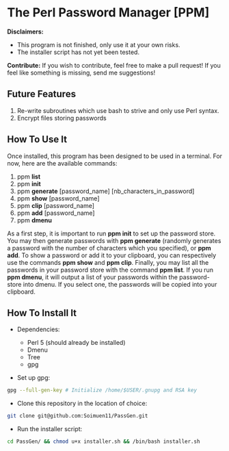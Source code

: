# The Perl Password Manager [PPM]

**Disclaimers:** 

+ This program is not finished, only use it at your own risks.
+ The installer script has not yet been tested.

**Contribute:** If you wish to contribute, feel free to make a pull request! If
you feel like something is missing, send me suggestions!

## Future Features

1. Re-write subroutines which use bash to strive and only use Perl syntax.
2. Encrypt files storing passwords

## How To Use It

Once installed, this program has been designed to be used in a terminal. For
now, here are the available commands:

1. ppm **list**
2. ppm **init**
3. ppm **generate** [password_name] [nb_characters_in_password]
4. ppm **show** [password_name]
5. ppm **clip** [password_name]
6. ppm **add** [password_name]
7. ppm **dmenu**

As a first step, it is important to run **ppm init** to set up the password
store. You may then generate passwords with **ppm generate** (randomly
generates a password with the number of characters which you specified), or
**ppm add**. To show a password or add it to your clipboard, you can
respectively use the commands **ppm show** and **ppm clip**. Finally, you may
list all the passwords in your password store with the command **ppm list**.
If you run **ppm dmenu**, it will output a list of your passwords within the
password-store into dmenu. If you select one, the passwords will be copied into
your clipboard.

## How To Install It

+ Dependencies:

	- Perl 5 (should already be installed)
	- Dmenu
	- Tree
	- gpg

+ Set up gpg:
	
```bash
gpg --full-gen-key # Initialize /home/$USER/.gnupg and RSA key
```

+ Clone this repository in the location of choice:

```bash
git clone git@github.com:Soimuen11/PassGen.git
```

+ Run the installer script:

```bash
cd PassGen/ && chmod u+x installer.sh && /bin/bash installer.sh
```
